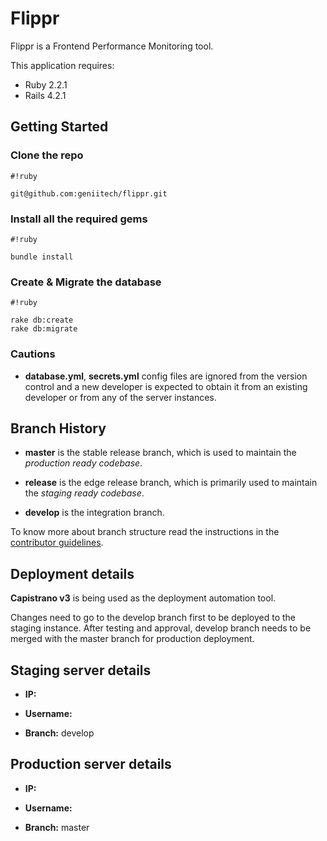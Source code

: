 Flippr
================

Flippr is a Frontend Performance Monitoring tool.

This application requires:

- Ruby 2.2.1
- Rails 4.2.1

Getting Started
---------------

### Clone the repo
```
#!ruby

git@github.com:geniitech/flippr.git
```

### Install all the required gems
```
#!ruby

bundle install
```

### Create & Migrate the database
```
#!ruby

rake db:create
rake db:migrate
```

### Cautions
- **database.yml**, **secrets.yml** config files are ignored from the version control and a new developer is expected to obtain it from an existing developer or from any of the server instances.

Branch History
--------------

- **master** is the stable release branch, which is used to maintain the *production ready codebase*.

- **release** is the edge release branch, which is primarily used to maintain the *staging ready codebase*.
- **develop** is the integration branch.

To know more about branch structure read the instructions in the [contributor guidelines](CONTRIBUTING.md).

Deployment details
------------------

**Capistrano v3** is being used as the deployment automation tool.

Changes need to go to the develop branch first to be deployed to the staging instance. After testing and approval, develop branch needs to be merged with the master branch for production deployment.

Staging server details
----------------------

- **IP:**

- **Username:**

- **Branch:** develop


Production server details
-------------------------

- **IP:**

- **Username:**

- **Branch:** master